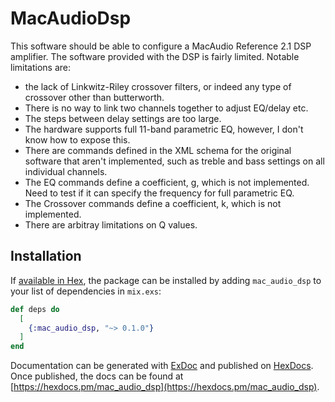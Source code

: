 # MacAudioDsp

This software should be able to configure a MacAudio Reference 2.1 DSP amplifier.  The software provided with the DSP is fairly limited.  Notable limitations are:
 * the lack of Linkwitz-Riley crossover filters, or indeed any type of crossover other than butterworth.
 * There is no way to link two channels together to adjust EQ/delay etc.
 * The steps between delay settings are too large.
 * The hardware supports full 11-band parametric EQ, however, I don't know how to expose this.
 * There are commands defined in the XML schema for the original software that aren't implemented, such as treble and bass settings on all individual channels.
 * The EQ commands define a coefficient, g, which is not implemented.  Need to test if it can specify the frequency for full parametric EQ.
 * The Crossover commands define a coefficient, k, which is not implemented.
 * There are arbitray limitations on Q values.

## Installation

If [available in Hex](https://hex.pm/docs/publish), the package can be installed
by adding `mac_audio_dsp` to your list of dependencies in `mix.exs`:

```elixir
def deps do
  [
    {:mac_audio_dsp, "~> 0.1.0"}
  ]
end
```

Documentation can be generated with [ExDoc](https://github.com/elixir-lang/ex_doc)
and published on [HexDocs](https://hexdocs.pm). Once published, the docs can
be found at [https://hexdocs.pm/mac_audio_dsp](https://hexdocs.pm/mac_audio_dsp).

